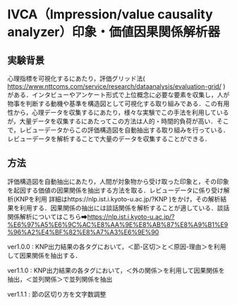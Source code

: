 # IVCA（Impression/value causality analyzer）印象・価値因果関係解析器

## 実験背景
心理指標を可視化するにあたり，評価グリッド法( https://www.nttcoms.com/service/research/dataanalysis/evaluation-grid/ )がある．インタビューやアンケート形式で上位概念に必要な要素を収集し，人が物事を判断する動機や基準を構造図として可視化する取り組みである．この有用性から，心理データを収集するにあたり，様々な実験でこの手法を利用しているが，大量データを収集するにあたってこの方法は人的・時間的負荷が高い．そこで，レビューデータからこの評価構造図を自動抽出する取り組みを行っている．レビューデータを解析することで大量のデータを収集することができる．

## 方法
評価構造図を自動抽出にあたり，人間が対象物から受け取った印象と，その印象を起因する価値の因果関係を抽出する方法を取る．レビューデータに係り受け解析(KNPを利用 詳細はhttps://nlp.ist.i.kyoto-u.ac.jp/?KNP )をかけ，その解析結果を利用する．因果関係の抽出には談話関係を解析することが適している．談話関係解析についてはこちら➡https://nlp.ist.i.kyoto-u.ac.jp/?%E6%97%A5%E6%9C%AC%E8%AA%9E%E8%AB%87%E8%A9%B1%E9%96%A2%E4%BF%82%E8%A7%A3%E6%9E%90 


ver1.0.0 : KNP出力結果の各タグにおいて，＜節-区切＞と＜原因-理由＞を利用して因果関係を抽出する．

ver1.1.0 : KNP出力結果の各タグにおいて，＜外の関係＞を利用して因果関係を抽出，＜並列関係＞で並列関係を抽出

ver1.1.1 : 節の区切り方を文字数調整
